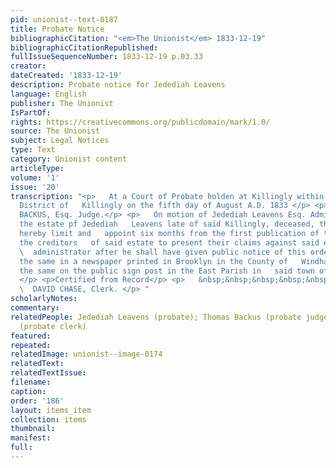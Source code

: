 ```yaml
---
pid: unionist--text-0187
title: Probate Notice
bibliographicCitation: "<em>The Unionist</em> 1833-12-19"
bibliographicCitationRepublished: 
fullIssueSequenceNumber: 1833-12-19 p.03.33
creator: 
dateCreated: '1833-12-19'
description: Probate notice for Jedediah Leavens
language: English
publisher: The Unionist
IsPartOf: 
rights: https://creativecommons.org/publicdomain/mark/1.0/
source: The Unionist
subject: Legal Notices
type: Text
category: Unionist content
articleType: 
volume: '1'
issue: '20'
transcription: "<p>   At a Court of Probate holden at Killingly within and for the
  District of   Killingly on the fifth day of August A.D. 1833 </p> <p>Present THOMAS
  BACKUS, Esq. Judge.</p> <p>   On motion of Jedediah Leavens Esq. Administrator on
  the estate pf Jedediah   Leavens late of said Killingly, deceased, this court doth
  hereby limit and   appoint six months from the first publication of this order for
  the creditors   of said estate to present their claims against said estate to said
  \  administrator after he shall have given public notice of this order by   publishing
  the same in a newspaper printed in Brooklyn in the County of   Windham, and posting
  the same on the public sign post in the East Parish in   said town of Killingly.
  </p> <p>Certified from Record</p> <p>   &nbsp;&nbsp;&nbsp;&nbsp;&nbsp;&nbsp;&nbsp;&nbsp;&nbsp;&nbsp;&nbsp;&nbsp;&nbsp;&nbsp;&nbsp;&nbsp;&nbsp;&nbsp;&nbsp;&nbsp;&nbsp;&nbsp;&nbsp;
  \  DAVID CHASE, Clerk. </p> "
scholarlyNotes: 
commentary: 
relatedPeople: Jedediah Leavens (probate); Thomas Backus (probate judge); David Chase
  (probate clerk)
featured: 
repeated: 
relatedImage: unionist--image-0174
relatedText: 
relatedTextIssue: 
filename: 
caption: 
order: '186'
layout: items_item
collection: items
thumbnail: 
manifest: 
full: 
---
```

